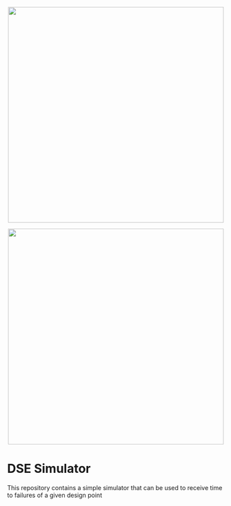<p align="center">
    <img width="500" src="https://i.imgur.com/MF0plyC.png"/>
</p>  

<p align="center">
    <img width="500" src="https://i.imgur.com/LJgU1Pf.png"/>
</p>  


# DSE Simulator
This repository contains a simple simulator that can be used to receive time to failures of a 
given design point